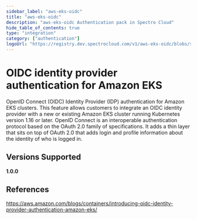 ```yaml
---
sidebar_label: "aws-eks-oidc"
title: "aws-eks-oidc"
description: "aws-eks-oidc Authentication pack in Spectro Cloud"
hide_table_of_contents: true
type: "integration"
category: ["authentication"]
logoUrl: "https://registry.dev.spectrocloud.com/v1/aws-eks-oidc/blobs/sha256:f86813591b3b63b3afcf0a604a7c8c715660448585e89174908f3c6a421ad8d8?type=image/png"
---
```


# OIDC identity provider authentication for Amazon EKS

OpenID Connect (OIDC) Identity Provider (IDP) authentication for Amazon EKS clusters. This feature allows customers to
integrate an OIDC identity provider with a new or existing Amazon EKS cluster running Kubernetes version 1.16 or later.
OpenID Connect is an interoperable authentication protocol based on the OAuth 2.0 family of specifications. It adds a
thin layer that sits on top of OAuth 2.0 that adds login and profile information about the identity of who is logged in.

## Versions Supported

<Tabs>

<TabItem label="1.0.x" value="1.0.x">

**1.0.0**

</TabItem>
</Tabs>

## References

https://aws.amazon.com/blogs/containers/introducing-oidc-identity-provider-authentication-amazon-eks/
